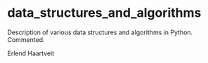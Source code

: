 # data_structures_and_algorithms
Description of various data structures and algorithms in Python. Commented.

Erlend Haartveit
